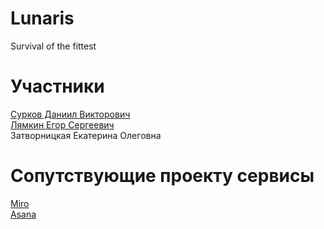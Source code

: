 # Lunaris
Survival of the fittest
# Участники
[Сурков Даниил Викторович](https://github.com/Zip-pacet?tab=repositories) <br>
[Лямкин Егор Сергеевич](https://github.com/4Bul04kka) <br>
Затворницкая Екатерина Олеговна 
# Сопутствующие проекту сервисы
[Miro](https://miro.com/welcomeonboard/VTZyTkhHdzF1ZU9Td0RHWTJFdnlJNVQya3pKZDFDUFZFalNCaHlCbGRDMmRpVW9pMHpBUlZ2SFN3ZHJNMlFnOHwzNDU4NzY0NTc5ODI2MjQyMTYxfDI=?share_link_id=320428342847) <br>
[Asana](https://app.asana.com/0/1206644220986758/1206644039498109)
